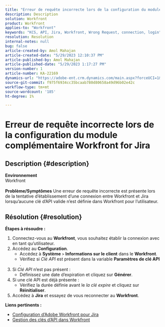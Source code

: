 ```yaml
---
title: "Erreur de requête incorrecte lors de la configuration du module complémentaire Workfront for Jira"
description: Description
solution: Workfront
product: Workfront
applies-to: "Workfront"
keywords: "KCS, API, Jira, Workfront, Wrong Request, connection, login"
resolution: Resolution
internal-notes: null
bug: false
article-created-by: Amol Mahajan
article-created-date: "5/29/2023 12:10:37 PM"
article-published-by: Amol Mahajan
article-published-date: "5/29/2023 1:17:27 PM"
version-number: 1
article-number: KA-22169
dynamics-url: "https://adobe-ent.crm.dynamics.com/main.aspx?forceUCI=1&pagetype=entityrecord&etn=knowledgearticle&id=937af3cf-19fe-ed11-8f6e-6045bd0065f9"
source-git-commit: f975f6934cc35bcaab780d80658a49d96b02e42c
workflow-type: tm+mt
source-wordcount: '185'
ht-degree: 1%

---
```


# Erreur de requête incorrecte lors de la configuration du module complémentaire Workfront for Jira

## Description {#description}

<b>Environnement</b><br>Workfront<br> <br><b>Problème/Symptômes</b>
Une erreur de requête incorrecte est présente lors de la tentative d’établissement d’une connexion entre Workfront et Jira lorsqu’aucune clé d’API valide n’est définie dans Workfront pour l’utilisateur.


## Résolution {#resolution}

<b>Étapes à résoudre :</b>
1. Connectez-vous au <b>Workfront</b>, vous souhaitez établir la connexion avec en tant qu’utilisateur.
2. Accédez au <b>Configuration</b>.
   - Accédez à <b>Système</b> `>`  <b>Informations sur le client</b> dans le <b>Workfront</b>.
   - Vérifiez si *Clé API* est présent dans la variable <b>Paramètres de clé API</b> .
3. Si *Clé API* n’est pas présent :
   - Définissez une date d’expiration et cliquez sur <b>Générer</b>.
4. Si une clé API est déjà présente :
   - Vérifiez la durée définie avant le *la clé expire* et cliquez sur <b>Réinitialiser</b>.
5. Accédez à <b>Jira</b> et essayez de vous reconnecter au <b>Workfront</b>.



<b>Liens pertinents :</b>
- [Configuration d’Adobe Workfront pour Jira](https://experienceleague.adobe.com/docs/workfront/using/adobe-workfront-integrations/workfront-for-jira/configure-workfront-for-jira.html?lang=en)
- [Gestion des clés d’API dans Workfront](https://experienceleague.adobe.com/docs/workfront/using/administration-and-setup/manage-wf/security/manage-api-keys.html?lang=en)

